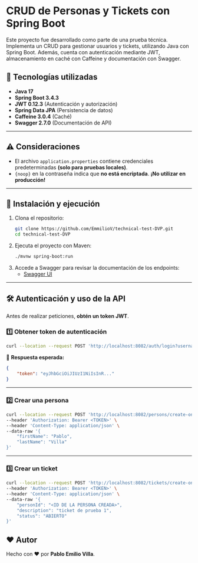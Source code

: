 # **CRUD de Personas y Tickets con Spring Boot**

Este proyecto fue desarrollado como parte de una prueba técnica. Implementa un CRUD para gestionar usuarios y tickets, utilizando Java con Spring Boot. Además, cuenta con autenticación mediante JWT, almacenamiento en caché con Caffeine y documentación con Swagger.

## 🚀 **Tecnologías utilizadas**
- **Java 17**
- **Spring Boot 3.4.3**
- **JWT 0.12.3** (Autenticación y autorización)
- **Spring Data JPA** (Persistencia de datos)
- **Caffeine 3.0.4** (Caché)
- **Swagger 2.7.0** (Documentación de API)

---

## ⚠ **Consideraciones**
- El archivo `application.properties` contiene credenciales predeterminadas **(solo para pruebas locales)**.  
- `{noop}` en la contraseña indica que **no está encriptada**. **¡No utilizar en producción!**

---

## 🔧 **Instalación y ejecución**
1. Clona el repositorio:
   ```sh
   git clone https://github.com/EmmilioV/technical-test-DVP.git
   cd technical-test-DVP
   ```
2. Ejecuta el proyecto con Maven:
   ```sh
   ./mvnw spring-boot:run
   ```
3. Accede a Swagger para revisar la documentación de los endpoints:
   - [Swagger UI](http://localhost:8082/swagger-ui/index.html)

---

## 🛠 **Autenticación y uso de la API**
Antes de realizar peticiones, **obtén un token JWT**.

### **1️⃣ Obtener token de autenticación**
```sh
curl --location --request POST 'http://localhost:8082/auth/login?username=admin&password=admin'
```
📌 **Respuesta esperada:**
```json
{
    "token": "eyJhbGciOiJIUzI1NiIsInR..."
}
```

---

### **2️⃣ Crear una persona**
```sh
curl --location --request POST 'http://localhost:8082/persons/create-one' \
--header 'Authorization: Bearer <TOKEN>' \
--header 'Content-Type: application/json' \
--data-raw '{
    "firstName": "Pablo",
    "lastName": "Villa"
}'
```

---

### **3️⃣ Crear un ticket**
```sh
curl --location --request POST 'http://localhost:8082/tickets/create-one' \
--header 'Authorization: Bearer <TOKEN>' \
--header 'Content-Type: application/json' \
--data-raw '{
    "personId": "<ID DE LA PERSONA CREADA>",
    "description": "ticket de prueba 1",
    "status": "ABIERTO"
}'
```

## ❤️ **Autor**
Hecho con ❤️ por **Pablo Emilio Villa**.
